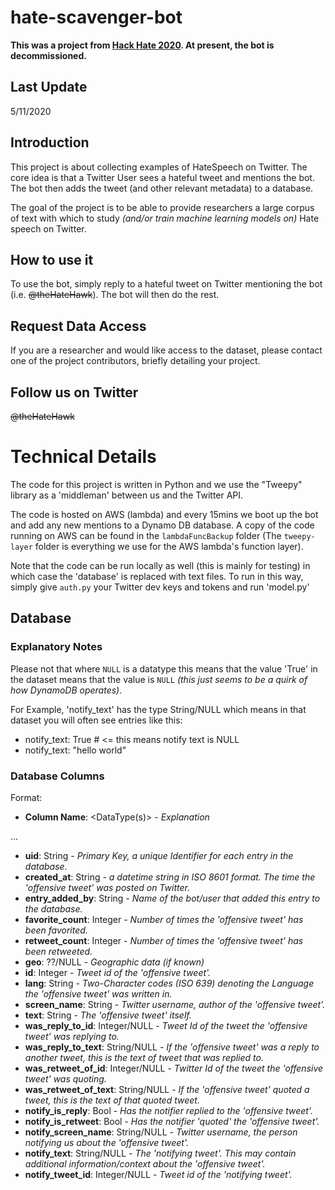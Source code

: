# hate-scavenger-bot

**This was a project from [Hack Hate 2020](https://hackhate.org). At present, the bot is decommissioned.**

## Last Update
5/11/2020

## Introduction

This project is about collecting examples of HateSpeech on Twitter. The core idea is that a Twitter User sees a hateful tweet and mentions the bot. The bot then adds the tweet (and other relevant metadata) to a database.

The goal of the project is to be able to provide researchers a large corpus of text with which to study *(and/or train machine learning models on)* Hate speech on Twitter.

## How to use it

To use the bot, simply reply to a hateful tweet on Twitter mentioning the bot (i.e. ~~@theHateHawk~~). The bot will then do the rest. 

## Request Data Access

If you are a researcher and would like access to the dataset, please contact one of the project contributors, briefly detailing your project. 

## Follow us on Twitter

~~@theHateHawk~~

# Technical Details

The code for this project is written in Python and we use the "Tweepy" library as a 'middleman' between us and the Twitter API. 

The code is hosted on AWS (lambda) and every 15mins we boot up the bot and add any new mentions to a Dynamo DB database. A copy of the code running on AWS can be found in the `lambdaFuncBackup` folder (The `tweepy-layer` folder is everything we use for the AWS lambda's function layer). 

Note that the code can be run locally as well (this is mainly for testing) in which case the 'database' is replaced with text files. To run in this way, simply give `auth.py` your Twitter dev keys and tokens and run 'model.py'

## Database

### Explanatory Notes

Please not that where `NULL` is a datatype this means that the value 'True' in the dataset means that the value is `NULL` *(this just seems to be a quirk of how DynamoDB operates)*.  

For Example, 'notify_text' has the type String/NULL which means in that dataset you will often see entries like this:
- notify_text: True  # <= this means notify text is NULL
- notify_text: "hello world"

### Database Columns

Format:

- **Column Name**: <DataType(s)> - *Explanation*

...

- **uid**: String - *Primary Key, a unique Identifier for each entry in the database.*
- **created_at**: String - *a datetime string in ISO 8601 format. The time the 'offensive tweet' was posted on Twitter.*
- **entry_added_by**: String - *Name of the bot/user that added this entry to the database.*
- **favorite_count**: Integer - *Number of times the 'offensive tweet' has been favorited.*
- **retweet_count**: Integer - *Number of times the 'offensive tweet' has been retweeted.*
- **geo**: ??/NULL - *Geographic data (if known)*
- **id**: Integer - *Tweet id of the 'offensive tweet'.*
- **lang**: String - *Two-Character codes (ISO 639) denoting the Language the 'offensive tweet' was written in.*
- **screen_name**: String - *Twitter username, author of the 'offensive tweet'.*
- **text**: String - *The 'offensive tweet' itself.*
- **was_reply_to_id**: Integer/NULL - *Tweet Id of the tweet the 'offensive tweet' was replying to.*
- **was_reply_to_text**: String/NULL - *If the 'offensive tweet' was a reply to another tweet, this is the text of tweet that was replied to.*
- **was_retweet_of_id**: Integer/NULL - *Twitter Id of the tweet the 'offensive tweet' was quoting.*
- **was_retweet_of_text**: String/NULL - *If the 'offensive tweet' quoted a tweet, this is the text of that quoted tweet.*
- **notify_is_reply**: Bool - *Has the notifier replied to the 'offensive tweet'.*
- **notify_is_retweet**: Bool - *Has the notifier 'quoted' the 'offensive tweet'.*
- **notify_screen_name**: String/NULL - *Twitter username, the person notifying us about the 'offensive tweet'.*
- **notify_text**: String/NULL - *The 'notifying tweet'. This may contain additional information/context about the 'offensive tweet'.*
- **notify_tweet_id**: Integer/NULL - *Tweet id of the 'notifying tweet'.*
